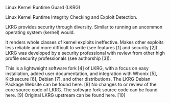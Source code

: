 

Linux Kernel Runtime Guard (LKRG)

Linux Kernel Runtime Integrity Checking and Exploit Detection.

LKRG provides security through diversity. Similar to running an uncommon operating system (kernel) would.

It renders whole classes of kernel exploits ineffective. Makes other exploits less reliable and more difficult to write (see features [1] and security [2]). LKRG was developed by a security professional with review from other high profile security professionals (see authorship [3]).

This is a lightweight software fork [4] of LKRG, with a focus on easy installation, added user documentation, and integration with Whonix [5], Kicksecure [6], Debian [7], and other distributions. The LKRG Debian Package Website can be found here. [8] No changes to or review of the core source code of LKRG. The software fork source code can be found here. [9] Original LKRG upstream can be found here. [10]
